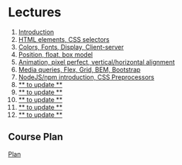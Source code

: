 <h1>
    Lectures
</h1>

<ol>
    <li>
        <a href="lectures/01/01.md">Introduction</a>
    </li>
    <li>
        <a href="lectures/02/01.md">HTML elements, CSS selectors</a>
    </li>
    <li>
        <a href="lectures/03/01.md">Colors, Fonts, Display, Client-server</a>
    </li>
    <li>
        <a href="lectures/04/01.md">Position, float, box model</a>
    </li>
    <li>
        <a href="lectures/05/01.md">Animation, pixel perfect, vertical/horizontal alignment</a>
    </li>
    <li>
        <a href="lectures/06/01.md">Media queries, Flex, Grid, BEM, Bootstrap</a>
    </li>
    <li>
        <a href="lectures/07/01.md">NodeJS/npm introduction, CSS Preprocessors</a>
    </li>
    <li>
        <a href="lectures/08/01.md">** to update **</a>
    </li>
    <li>
        <a href="lectures/09/01.md">** to update **</a>
    </li>
    <li>
        <a href="lectures/10/01.md">** to update **</a>
    </li>
    <li>
        <a href="lectures/11/01.md">** to update **</a>
    </li>
    <li>
        <a href="lectures/12/01.md">** to update **</a>
    </li>
</ol>

<h2>
    Course Plan
</h2>
<div>
<a href="./COURSE_PLAN.md">Plan<a>
</div>
